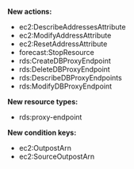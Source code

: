 **New actions:**

- ec2:DescribeAddressesAttribute
- ec2:ModifyAddressAttribute
- ec2:ResetAddressAttribute
- forecast:StopResource
- rds:CreateDBProxyEndpoint
- rds:DeleteDBProxyEndpoint
- rds:DescribeDBProxyEndpoints
- rds:ModifyDBProxyEndpoint

**New resource types:**

- rds:proxy-endpoint

**New condition keys:**

- ec2:OutpostArn
- ec2:SourceOutpostArn
